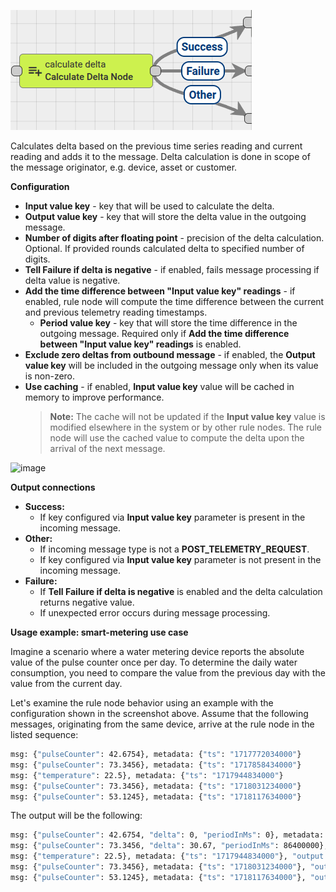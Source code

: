 ![image](/images/user-guide/rule-engine-2-0/nodes/enrichment-nodes/calculate-delta-node.png)

Calculates delta based on the previous time series reading and current reading and adds it to the message.
Delta calculation is done in scope of the message originator, e.g. device, asset or customer.

**Configuration**

* **Input value key** - key that will be used to calculate the delta.
* **Output value key** - key that will store the delta value in the outgoing message.
* **Number of digits after floating point** - precision of the delta calculation. Optional. If provided rounds calculated delta to specified number of digits.
* **Tell Failure if delta is negative** - if enabled, fails message processing if delta value is negative.
* **Add the time difference between "Input value key" readings** - if enabled, rule node will compute the time difference between the current and previous telemetry reading timestamps.
  * **Period value key** - key that will store the time difference in the outgoing message. 
    Required only if **Add the time difference between "Input value key" readings** is enabled.
* **Exclude zero deltas from outbound message** - if enabled, the **Output value key** will be included in the outgoing message only when its value is non-zero.
* **Use caching** - if enabled, **Input value key** value will be cached in memory to improve performance. 
    > **Note:** The cache will not be updated if the **Input value key** value is modified elsewhere in the system or by other rule nodes.
  The rule node will use the cached value to compute the delta upon the arrival of the next message.

![image](/images/user-guide/rule-engine-2-0/nodes/enrichment-calculate-delta-config.png)

**Output connections**
* **Success:**
  * If key configured via **Input value key** parameter is present in the incoming message.
* **Other:**
  * If incoming message type is not a **POST_TELEMETRY_REQUEST**. 
  * If key configured via **Input value key** parameter is not present in the incoming message.
* **Failure:**
  * If **Tell Failure if delta is negative** is enabled and the delta calculation returns negative value.
  * If unexpected error occurs during message processing.

**Usage example: smart-metering use case**

Imagine a scenario where a water metering device reports the absolute value of the pulse counter once per day. 
To determine the daily water consumption, you need to compare the value from the previous day with the value from the current day.

Let's examine the rule node behavior using an example with the configuration shown in the screenshot above. 
Assume that the following messages, originating from the same device, arrive at the rule node in the listed sequence:

```bash
msg: {"pulseCounter": 42.6754}, metadata: {"ts": "1717772034000"}
msg: {"pulseCounter": 73.3456}, metadata: {"ts": "1717858434000"}
msg: {"temperature": 22.5}, metadata: {"ts": "1717944834000"}
msg: {"pulseCounter": 73.3456}, metadata: {"ts": "1718031234000"}
msg: {"pulseCounter": 53.1245}, metadata: {"ts": "1718117634000"}
```

The output will be the following:

```bash
msg: {"pulseCounter": 42.6754, "delta": 0, "periodInMs": 0}, metadata: {"ts": "1717772034000"}, "output connection": "Success" # first pulseCounter reading, so the "delta" and "periodInMs" both equals to 0.
msg: {"pulseCounter": 73.3456, "delta": 30.67, "periodInMs": 86400000}, metadata: {"ts": "1717858434000"}, "output connection": "Success" # both "delta" and "periodInMs" calculated relative to the previous msg.
msg: {"temperature": 22.5}, metadata: {"ts": "1717944834000"}, "output connection": "Other" # input value key is missing in the incoming msg
msg: {"pulseCounter": 73.3456}, metadata: {"ts": "1718031234000"}, "output connection": "Success" # zero delta excluded since the "pulseCounter" became unchanged since the previous msg.
msg: {"pulseCounter": 53.1245}, metadata: {"ts": "1718117634000"}, "output connection": "Failure" # force failure due to a negative result of the "delta" calculation.
```
